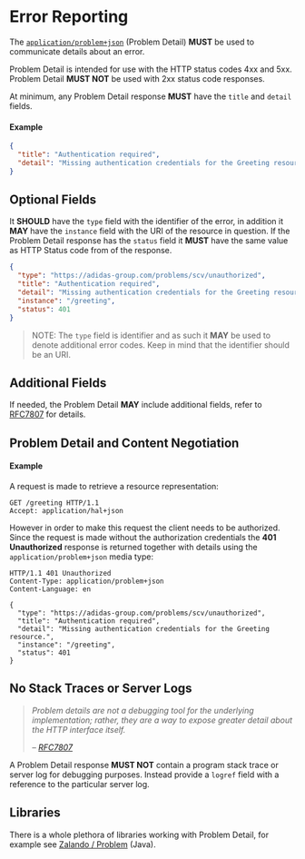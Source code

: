 # Error Reporting
The [`application/problem+json`](https://tools.ietf.org/html/rfc7807) (Problem Detail) **MUST** be used to communicate details about an error.

Problem Detail is intended for use with the HTTP status codes 4xx and 5xx. Problem Detail **MUST NOT** be used with 2xx status code responses.

At minimum, any Problem Detail response **MUST** have the `title` and `detail` fields. 

#### Example

```json
{
  "title": "Authentication required",
  "detail": "Missing authentication credentials for the Greeting resource."
}
```

## Optional Fields
It **SHOULD** have the `type` field with the identifier of the error, in addition it **MAY** have the `instance` field with the URI of the resource in question. If the Problem Detail response has the `status` field it **MUST** have the same value as HTTP Status code from of the response.


```json
{
  "type": "https://adidas-group.com/problems/scv/unauthorized",
  "title": "Authentication required",
  "detail": "Missing authentication credentials for the Greeting resource.",
  "instance": "/greeting",
  "status": 401
}
```

> NOTE: The `type` field is identifier and as such it **MAY** be used to denote additional error codes. Keep in mind that the identifier should be an URI.

## Additional Fields
If needed, the Problem Detail **MAY** include additional fields, refer to [RFC7807](https://tools.ietf.org/html/rfc7807) for details. 

## Problem Detail and Content Negotiation
#### Example
A request is made to retrieve a resource representation:

```
GET /greeting HTTP/1.1
Accept: application/hal+json
```

However in order to make this request the client needs to be authorized. Since the request is made without the authorization credentials the **401 Unauthorized** response is returned together with details using the `application/problem+json` media type:

```
HTTP/1.1 401 Unauthorized
Content-Type: application/problem+json
Content-Language: en

{
  "type": "https://adidas-group.com/problems/scv/unauthorized",
  "title": "Authentication required",
  "detail": "Missing authentication credentials for the Greeting resource.",
  "instance": "/greeting",
  "status": 401
}
```

## No Stack Traces or Server Logs
> _Problem details are not a debugging tool for the underlying implementation; rather, they are a way to expose greater detail about the HTTP interface itself._
>
> _– [RFC7807](https://tools.ietf.org/html/rfc7807)_

A Problem Detail response **MUST NOT** contain a program stack trace or server log for debugging purposes. Instead provide a `logref` field with a reference to the particular server log.

## Libraries
There is a whole plethora of libraries working with Problem Detail, for example see [Zalando / Problem](https://github.com/zalando/problem) (Java).